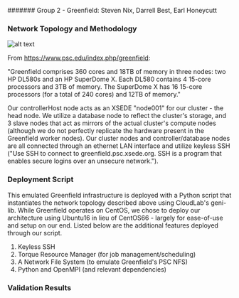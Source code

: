 ####### Group 2 - Greenfield: Steven Nix, Darrell Best, Earl Honeycutt

### Network Topology and Methodology

![alt text](http://i.imgur.com/QxfUvHE.png "Logo Title Text 1")

From https://www.psc.edu/index.php/greenfield:

"Greenfield comprises 360 cores and 18TB of memory in three nodes: two HP DL580s and an HP SuperDome X. Each DL580 contains 4 15-core processors and 3TB of memory. The SuperDome X has 16 15-core processors (for a total of 240 cores) and 12TB of memory."

Our controllerHost node acts as an XSEDE "node001" for our cluster - the head node. We utilize a database node to reflect the cluster's storage, and 3 slave nodes that act as mirrors of the actual cluster's compute nodes (although we do not perfectly replicate the hardware present in the Greenfield worker nodes). Our cluster nodes and controller/database nodes are all connected through an ethernet LAN interface and utilize keyless SSH ("Use SSH to connect to greenfield.psc.xsede.org. SSH is a program that enables secure logins over an unsecure network.").

### Deployment Script
This emulated Greenfield infrastructure is deployed with a Python script that instantiates the network topology described above using CloudLab's geni-lib. While Greenfield operates on CentOS, we chose to deploy our architecture using Ubuntu16 in lieu of CentOS66 - largely for ease-of-use and setup on our end. Listed below are the additional features deployed through our script.

1) Keyless SSH
2) Torque Resource Manager (for job management/scheduling)
3) A Network File System (to emulate Greenfield's PSC NFS)
4) Python and OpenMPI (and relevant dependencies)

### Validation Results
